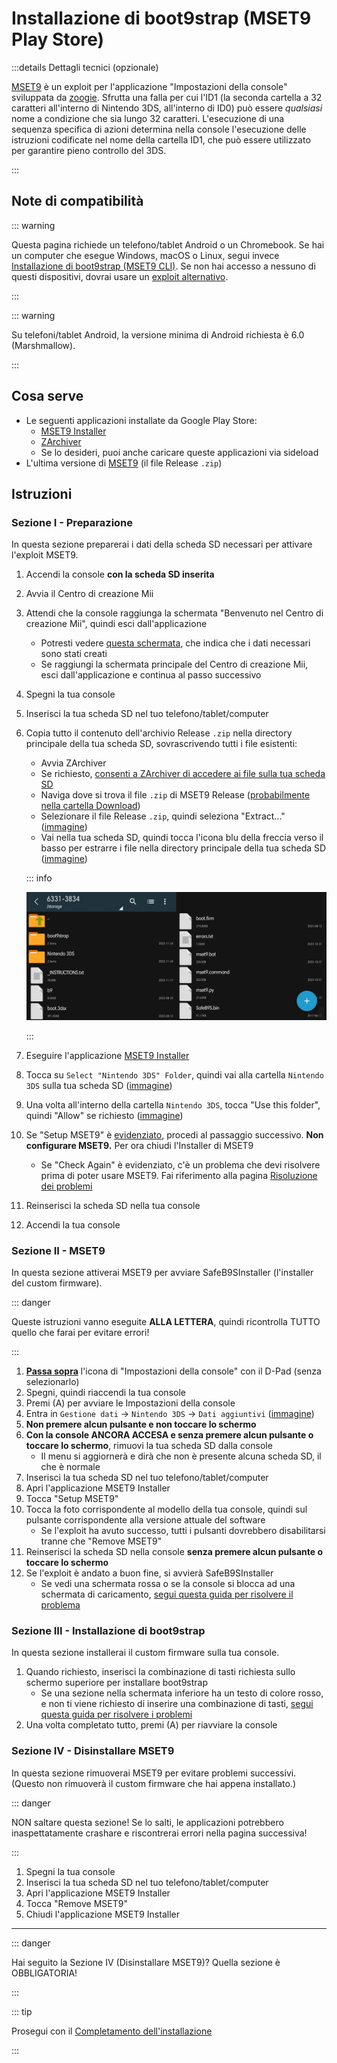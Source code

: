 # Installazione di boot9strap (MSET9 Play Store)

:::details Dettagli tecnici (opzionale)

[MSET9](https://github.com/zoogie/MSET9) è un exploit per l'applicazione "Impostazioni della console" sviluppata da [zoogie](https://github.com/zoogie). Sfrutta una falla per cui l'ID1 (la seconda cartella a 32 caratteri all'interno di Nintendo 3DS, all'interno di ID0) può essere _qualsiasi_ nome a condizione che sia lungo 32 caratteri. L'esecuzione di una sequenza specifica di azioni determina nella console l'esecuzione delle istruzioni codificate nel nome della cartella ID1, che può essere utilizzato per garantire pieno controllo del 3DS.

:::

## Note di compatibilità

::: warning

Questa pagina richiede un telefono/tablet Android o un Chromebook. Se hai un computer che esegue Windows, macOS o Linux, segui invece [Installazione di boot9strap (MSET9 CLI)](installing-boot9strap-\(mset9-cli\)). Se non hai accesso a nessuno di questi dispositivi, dovrai usare un [exploit alternativo](https://wiki.hacks.guide/wiki/3DS:Alternate_Exploits).

:::

::: warning

Su telefoni/tablet Android, la versione minima di Android richiesta è 6.0 (Marshmallow).

:::

## Cosa serve

- Le seguenti applicazioni installate da Google Play Store:
  - [MSET9 Installer](https://play.google.com/store/apps/details?id=moe.saru.homebrew.console3ds.mset9_installer_android)
  - [ZArchiver](https://play.google.com/store/apps/details?id=ru.zdevs.zarchiver)
  - Se lo desideri, puoi anche caricare queste applicazioni via sideload
- L'ultima versione di [MSET9](https://github.com/zoogie/MSET9/releases/latest) (il file Release `.zip`)

## Istruzioni

### Sezione I - Preparazione

In questa sezione preparerai i dati della scheda SD necessari per attivare l'exploit MSET9.

1. Accendi la console **con la scheda SD inserita**

2. Avvia il Centro di creazione Mii

3. Attendi che la console raggiunga la schermata "Benvenuto nel Centro di creazione Mii", quindi esci dall'applicazione
   - Potresti vedere [questa schermata](/images/screenshots/mset9/mii-extdata.png), che indica che i dati necessari sono stati creati
   - Se raggiungi la schermata principale del Centro di creazione Mii, esci dall'applicazione e continua al passo successivo

4. Spegni la tua console

5. Inserisci la tua scheda SD nel tuo telefono/tablet/computer

6. Copia tutto il contenuto dell'archivio Release `.zip` nella directory principale della tua scheda SD, sovrascrivendo tutti i file esistenti:

   - Avvia ZArchiver
   - Se richiesto, [consenti a ZArchiver di accedere ai file sulla tua scheda SD](/images/screenshots/mset9/zarchiver-allow.png)
   - Naviga dove si trova il file `.zip` di MSET9 Release ([probabilmente nella cartella Download](/images/screenshots/mset9/zarchiver-zip-location.png))
   - Selezionare il file Release `.zip`, quindi seleziona "Extract..." ([immagine](/images/screenshots/mset9/zarchiver-extract-1.png))
   - Vai nella tua scheda SD, quindi tocca l'icona blu della freccia verso il basso per estrarre i file nella directory principale della tua scheda SD ([immagine](/images/screenshots/mset9/zarchiver-extract-2.png))

   ::: info

   ![](/images/screenshots/mset9/mset9-root-layout-android.png)

   :::

7. Eseguire l'applicazione [MSET9 Installer](/images/screenshots/mset9/mset9-setup-android.png)

8. Tocca su `Select "Nintendo 3DS" Folder`, quindi vai alla cartella `Nintendo 3DS` sulla tua scheda SD ([immagine](/images/screenshots/mset9/select-mset9-folder-1.png))

9. Una volta all'interno della cartella `Nintendo 3DS`, tocca "Use this folder", quindi "Allow" se richiesto ([immagine](/images/screenshots/mset9/select-mset9-folder-2.png))

10. Se "Setup MSET9" è [evidenziato](/images/screenshots/mset9/setup-mset9-highlighted.png), procedi al passaggio successivo. **Non configurare MSET9.** Per ora chiudi l'Installer di MSET9
    - Se "Check Again" è evidenziato, c'è un problema che devi risolvere prima di poter usare MSET9. Fai riferimento alla pagina [Risoluzione dei problemi](troubleshooting-mset9)

11. Reinserisci la scheda SD nella tua console

12. Accendi la tua console

### Sezione II - MSET9

In questa sezione attiverai MSET9 per avviare SafeB9SInstaller (l'installer del custom firmware).

::: danger

Queste istruzioni vanno eseguite **ALLA LETTERA**, quindi ricontrolla TUTTO quello che farai per evitare errori!

:::

1. **[Passa sopra](/images/screenshots/mset9/hover-settings.png)** l'icona di "Impostazioni della console" con il D-Pad (senza selezionarlo)
2. Spegni, quindi riaccendi la tua console
3. Premi (A) per avviare le Impostazioni della console
4. Entra in `Gestione dati` -> `Nintendo 3DS` -> `Dati aggiuntivi` ([immagine](/images/screenshots/bb3/settings-extdata.png))
5. **Non premere alcun pulsante e non toccare lo schermo**
6. **Con la console ANCORA ACCESA e senza premere alcun pulsante o toccare lo schermo**, rimuovi la tua scheda SD dalla console
   - Il menu si aggiornerà e dirà che non è presente alcuna scheda SD, il che è normale
7. Inserisci la tua scheda SD nel tuo telefono/tablet/computer
8. Apri l'applicazione MSET9 Installer
9. Tocca "Setup MSET9"
10. Tocca la foto corrispondente al modello della tua console, quindi sul pulsante corrispondente alla versione attuale del software
    - Se l'exploit ha avuto successo, tutti i pulsanti dovrebbero disabilitarsi tranne che "Remove MSET9"
11. Reinserisci la scheda SD nella console **senza premere alcun pulsante o toccare lo schermo**
12. Se l'exploit è andato a buon fine, si avvierà SafeB9SInstaller
    - Se vedi una schermata rossa o se la console si blocca ad una schermata di caricamento, [segui questa guida per risolvere il problema](troubleshooting-mset9)

### Sezione III - Installazione di boot9strap

In questa sezione installerai il custom firmware sulla tua console.

1. Quando richiesto, inserisci la combinazione di tasti richiesta sullo schermo superiore per installare boot9strap
   - Se una sezione nella schermata inferiore ha un testo di colore rosso, e non ti viene richiesto di inserire una combinazione di tasti, [segui questa guida per risolvere i problemi](troubleshooting-mset9)
2. Una volta completato tutto, premi (A) per riavviare la console

<!--@include: ./_include/configure-luma3ds.md -->

### Sezione IV - Disinstallare MSET9

In questa sezione rimuoverai MSET9 per evitare problemi successivi. (Questo non rimuoverà il custom firmware che hai appena installato.)

::: danger

NON saltare questa sezione! Se lo salti, le applicazioni potrebbero inaspettatamente crashare e riscontrerai errori nella pagina successiva!

:::

1. Spegni la tua console
2. Inserisci la tua scheda SD nel tuo telefono/tablet/computer
3. Apri l'applicazione MSET9 Installer
4. Tocca "Remove MSET9"
5. Chiudi l'applicazione MSET9 Installer

<!--@include: ./_include/luma3ds-installed-note.md -->

___

::: danger

Hai seguito la Sezione IV (Disinstallare MSET9)? Quella sezione è OBBLIGATORIA!

:::

::: tip

Prosegui con il [Completamento dell'installazione](finalizing-setup)

:::
